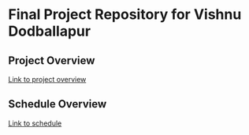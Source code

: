 # Final Project Repository for Vishnu Dodballapur

## Project Overview
[Link to project overview](https://github.com/cu-ecen-aeld/final-project-vido2373/wiki/Project-Overview)

## Schedule Overview
[Link to schedule](https://github.com/cu-ecen-aeld/final-project-vido2373/wiki/Final-Project-Assignment-Schedule-Page)

